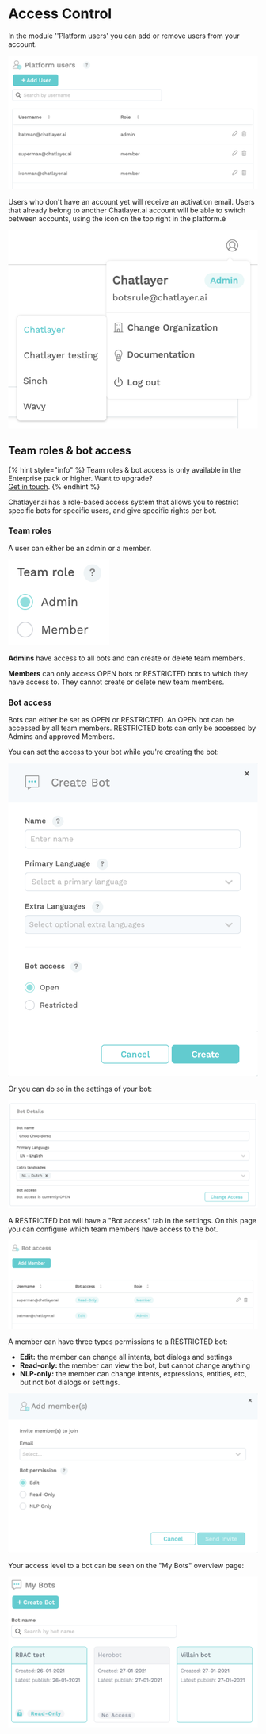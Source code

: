 # Access Control

In the module ''Platform users' you can add or remove users from your account. 

![](../../.gitbook/assets/image%20%28403%29.png)

Users who don't have an account yet will receive an activation email. Users that already belong to another Chatlayer.ai account will be able to switch between accounts, using the icon on the top right in the platform.é

![](../../.gitbook/assets/image%20%28397%29.png)

## Team roles & bot access

{% hint style="info" %}
Team roles & bot access is only available in the Enterprise pack or higher. Want to upgrade?   
[Get in touch](../../support/get-in-touch.md).
{% endhint %}

Chatlayer.ai has a role-based access system that allows you to restrict specific bots for specific users, and give specific rights per bot.

### Team roles

A user can either be an admin or a member.

![](../../.gitbook/assets/image%20%28393%29.png)

**Admins** have access to all bots and can create or delete team members.

**Members** can only access OPEN bots or RESTRICTED bots to which they have access to. They cannot create or delete new team members.

### Bot access

Bots can either be set as OPEN or RESTRICTED. An OPEN bot can be accessed by all team members. RESTRICTED bots can only be accessed by Admins and approved Members.

You can set the access to your bot while you're creating the bot:

![](../../.gitbook/assets/image%20%28401%29.png)

Or you can do so in the settings of your bot:

![](../../.gitbook/assets/image%20%28394%29.png)

A RESTRICTED bot will have a "Bot access" tab in the settings. On this page you can configure which team members have access to the bot.

![](../../.gitbook/assets/image%20%28398%29.png)

A member can have three types permissions to a RESTRICTED bot:

* **Edit:** the member can change all intents, bot dialogs and settings
* **Read-only:** the member can view the bot, but cannot change anything
* **NLP-only:** the member can change intents, expressions, entities, etc, but not bot dialogs or settings.

![](../../.gitbook/assets/image%20%28411%29.png)

Your access level to a bot can be seen on the "My Bots" overview page:

![](../../.gitbook/assets/image%20%28402%29.png)


